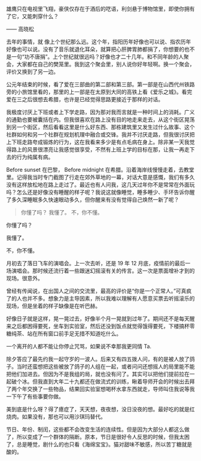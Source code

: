 雄鹰只在电视里飞翔，豪侠仅存在于酒后的呓语，利剑悬于博物馆里，即使你拥有了它，又能刺穿什么？

—— 高晓松

去年的事情，就 像上个世纪那么远。这个年，指阳历年好像也可以说、指农历年好像也可以说。没有了音乐就退化耳朵，就算把心肝脾胃肺都捐了，你想要的也不是一句“功不唐捐”。上个世纪就很远吗？好像也才二十几年。和不同年龄的人聚会，大家都在自己的樊笼里。我到这个聚会里，别人说你好年轻啊。换一个聚会，评价又换到了另一边。

公元年结束的时候，看了爱在三部曲的第二部和第三部。第一部是在山西代州铁路旁的小旅馆里看的，那里的上一部是在太原到大同的高铁上看《爱乐之城》。看完爱在三之后很想去希腊，也许是已经觉得思路更接近于那样的对话。

我极度讨厌上下班或者上下学走路，因为那对我而言就是一种时间上的消耗。广义的通勤也要被囊括在内。但我很喜欢在路上没有目的地走来走去，从这个街区晃荡到另一个街区，然后看看这里是什么好东西、那栋建筑里又发生过什么故事、这个社群如何和另一个社群在规划机理中融合或交锋。我并不讨厌走路，但我很讨厌把上下班走路夸成锻炼的行为，这在我看来多少是有点毛病在身上。除非某一天我觉得路上的风景很漂亮让我感觉很享受，不然有上班上学的目标在那，让我一再走下去的行为纯属有病。

Before
sunset 在巴黎， Before midnight 在希腊。沿着海岸线慢慢走着，去教堂里。记得我当时专门截图了行走在郊外草地的一幕，对话大意是感慨，我们有多久没有这样放松地在路上走过了。最近也有人问我，这几天过年你不是常常在外面玩吗？怎么还是好像没有睡醒的样子呢？我说这就像睡觉，睡多睡少、手环告诉你醒了多久深睡眠多久快速眼动多久，但你醒来有没有觉得自己焕然一新了呢？

> 你懂了吗？ 我懂了。 不，你不懂。

你懂了吗？

我懂了。

不，你不懂。

月初去了落日飞车的演唱会。上一次去听，还是 19 年 12 月底，疫情前的最后一场演唱会。那时候还流行着一些跟迷幻摇滚有关的传言。这一次是票面增补才到的现场。很意外。

曾经有传闻说，在出国人之间的交流里，最高的评价是“你是一个正常人。”可真疯了的人也并不多。想象力是主导因素，所以我难以理解有人愿意买票去听摇滚乐的现场，但是坐着的样子缺像是在听巴赫。

好像日子就是这样，晃一晃过去，好像半个月一晃就到过年了。期间还不是每天醒来之后都困得要死，坐车到实验室，然后还没到饭点就觉得饿得要死，下楼搞杯零糖纯茶、站在所有窗口前手足无措不知道吃什么。

一个离开的人都不能让你停止咒骂，如果说不幸那我更同情 Ta.

除夕答应了最先约我一起守岁的一波人。后来又有四五拨人问，有的是被人放了鸽子。当时还蛮想把这些被放了鸽子的人组在一起，或者问问还想摇人的局里能不能把他们加进去。但因为不是我组的局，就也没有问了。其实可以把他们提前拉在一起破个冰。但我直到大年二十九都还在做流式的训练，瞅着导师开会的时候出去拜了两个年交换了一些物品，结果回实验室想喝杯水拿东西就走，导师叫住我说等我一下午了有些事要你做。

美到底是什么呀？得了癔症了，天天想，夜夜想，没日没夜的想。最好吃的就是红烧肉。如果没有，那也可以用沙琪玛替代。

节日、年份、制闰，这些都不会改变生活的连续性。但是因为大部分人都这么做了，所以变成了一个群体的隔断。原本，节日是很好令人反思的时候，但我太困了，总是睡觉，剧什么的也只看《海绵宝宝》。猫对甜味不敏感，所以苦丁糖就是酸的。
